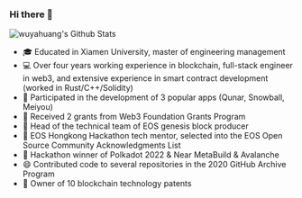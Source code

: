 ### Hi there 👋

![wuyahuang's Github Stats](https://github-readme-stats.vercel.app/api?username=wuyahuang&count_private=true&show_icons=true&theme=gruvbox_light)

* 🎓 Educated in Xiamen University, master of engineering management
* 💻 Over four years working experience in blockchain, full-stack engineer in web3, and extensive experience in smart contract development (worked in Rust/C++/Solidity)
* 📱 Participated in the development of 3 popular apps (Qunar, Snowball, Meiyou)
* 🙏 Received 2 grants from Web3 Foundation Grants Program
* 🤝 Head of the technical team of EOS genesis block producer
* 👯 EOS Hongkong Hackathon tech mentor, selected into the EOS Open Source Community Acknowledgments List
* 🥳 Hackathon winner of Polkadot 2022 & Near MetaBuild & Avalanche
* 😄 Contributed code to several repositories in the 2020 GitHub Archive Program
* 🧐 Owner of 10 blockchain technology patents
